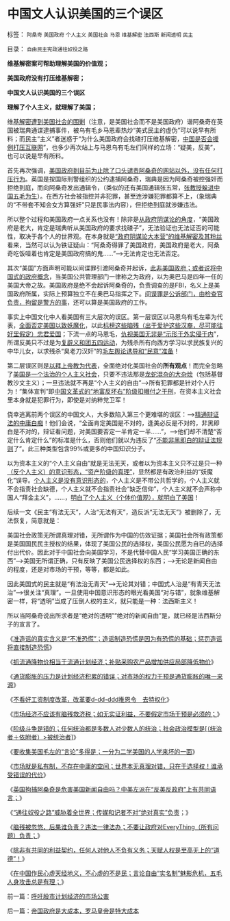 # 中国文人认识美国的三个误区

标签： `阿桑奇` `美国政府` `个人主义` `美国社会` `马恩` `维基解密` `法西斯` `新闻透明` `民主` 

目录： `自由民主宪政通往奴役之路`

**维基解密案可帮助理解美国的价值观；**

**美国政府没有打压维基解密；**

**中国文人认识美国的三个误区**

**理解了个人主义，就理解了美国；**

维[基解密遭到美国社会的围剿](../../../2010/12/9/英国拘捕阿桑奇是危害美国新闻自由吗？.md)（注意，是美国社会而不是美国政府）谐阿桑奇在英国被瑞典通谍逮捕事件，被乌有毛乡马恩辈热炒“美式民主的虚伪”可以说早有所料；而民主“主义”者迷惑于“为什么美国政府会找碴打压维基解密，[中国是否会援例打压互联网](../../../2010/12/10/作民心虚！“实名制”魅影危机.md)”，也多少再次站上与马恩乌有毛左们同样的立场：“疑美，反美”，也可以说是早有所料。

首先再次强调，[美国政府到目前为止除了口头谴责阿桑奇的网站以外，没有任何打压行为](../../../2010/12/9/传媒和记者不负责“绝对真实”;维基解密不可能泄密；.md)。英国是按国际刑警组织的公约逮捕阿桑奇，瑞典是因为阿桑奇被控强奸而拒绝到庭，而向阿桑奇发出通辑令，（类似的还有美国通辑张五常，[张教授躲进中国五毛为生](../../../2009/10/14/张五常教授诺奖蒙冤录再谈中国式诡辩大学无书.md)）。在西方社会被指控并非犯罪，甚至连涉嫌犯罪都算不上，（象瑞典的“不带套不知会女方算强奸”只是民事法内容），但拒绝到庭就涉嫌违法。

所以整个过程和美国政府一点关系也没有！除非是[从政府阴谋论的角度](../../../2010/10/12/方舟子司法阴谋论没道理，公检法此案无失误.md)，“美国政府是老大，肯定是瑞典听从美国政府的要求找碴子”，无法验证也无法证否的可能性，取决于各个人的世界观。在本身就是[“政府阴谋论大本营”的维基解密及其粉丝](http://blog.sina.com.cn/s/blog_5563a64d01017e19.html)看来，当然可以认为铁证疑山：“阿桑奇得罪了美国政府，美国政府是老大，阿桑奇吃饭噎着也肯定是美国政府搞的鬼……”——>无法肯定也无法否定。

其次“美国”方面声明可能以间谍罪引渡阿桑奇并起诉，[此非美国政府；或者说将中国式的政府概念](../../../2010/7/29/只有特权才能危害市场经济.md)，当美国公共管理部门一律称之为政府，以为奥巴马是四年一任的美国大帝之故。美国政府是绝不会起诉阿桑奇的，负责调查的是FBI，名义上是美国政府所属，实际上预算独立不在奥巴马指挥之下。[间谍罪是公诉部门，由检查官负责，拘留是警方的事](http://hi.baidu.com/darthchn/blog/item/5d69703c59ef96c89f3d62f5.html)，还可以算是美国政府的工作。

事实上中国文化中人看美国有三大层次的误区。第一层误区以马恩乌有毛左辈为代表，[全面否定美国以致妖魔化](../../../2009/12/16/妖魔化他国异族有快感吗？.md)，以此[标榜这些脑残（出于爱护这些汉裔，尽可能往好里假定）忠君爱国](../../../2009/9/28/示形于外实侵于内的爱国道德明星.md)；下流一点的马恩毛，[仇视美国无非是“示形于外实侵于内](../../../2009/7/16/自我标榜的最爱国成了左派特权通行证.md)”，所谓反美只不过是为[复辟义和团五四运动](../../../2010/10/29/“旧社会”未必真的腐败黑暗；.md)，为残杀所有向西方学习以求民族复兴的中华儿女，以求残杀“臭老刀汉奸”的[毛左舆论诱导和“民意”准备](../../../2009/10/9/民意就是民主吗？可定制的民意呢？.md)！

第二层误区则是[以拜上帝教为代表](http://hi.baidu.com/darthchn/blog/item/7b542e0be41edc1095ca6ba6.html)，全面绝对化美国社会的**所有观点**！而完全忽略了[美国是一个法治的个人主义社会](../../../2010/10/23/法治社会成本低；实体利益法.md)，只要不违法那是[龙蛇混杂的大杂烩](../../../2010/12/8/一分为二学美国，总是学坏的.md)（包括基督教沙文主义）；一旦违法就不再是“个人主义的自由”——>所有犯罪都是针对个人行为！“集体宣判”即[中国文革式的“地富反坏右”阶级扣帽付之于刑](http://hi.baidu.com/darthchn/blog/item/99acc5d879b49ce038012f74.html)，在资本主义社会里本身就是犯罪行为，即使是对纳粹党卫军！

侥幸逃离前两个误区的中国文人，大多数陷入第三个更难堪的误区：——>[精通辩证法的中庸白痴](../../../2010/9/30/波普尔证伪，逻辑残缺人士的自闭长城.md)！他们会说，“全面肯定美国是不对的，逢美必反是不对的，非黑即白是不对的，辩证看问题，对美国要否定一半肯定一半……”，——>他们却不清楚“否定什么肯定什么”的标准是什么，否则他们就以为违反了“[不能非黑即白的辩证法规则](../../../2010/2/12/哲学是“岂有此理”的学问.md)了”。此三种类型包含99%或更多的中国知识分子。

以为资本主义的“个人主义自由”就是无法无天，或者以为资本主义只不过是只一种[（反个人主义）的意识形态，“资产阶级的真理”](../../../2010/12/8/世界本无真理对错，只在于选择权和代价归谁；.md)，显然都是有政治利益的“妖魔化”误导。[个人主义是没有意识形态的](../../../2010/10/17/唯实求真打破谎言的大厦.md)，个人主义是不带公共哲学的，个人主义就不会指责社会缺德，个人主义就不会指责社会“缺乏信仰”，个人主义就不会声称中国人“拜金主义”，……，[明白了个人主义（个体价值观），就明白了美国](../../../2010/10/17/为什么中国传统文人崇拜洋五毛.md)！



后续一文《民主“有法无天”，人治“无法有天”，造反派“无法无天”》被删除了，无法恢复，简意就是：

美国社会政策无所谓真理对错，无所谓作为中国的仿效证据；美国社会所有政策都是美国国民民主授权的结果，体现了美国公民的选择权，美国公民愿为自已的选择付出代价。因此对于中国社会向美国学习，不是代替中国人民“学习美国正确的东西”——>美国无所谓正确，只有反映了美国公民选择权的东西；——>无论是新闻自由的程度，还是对市场的干预，等等，都是如此。

因此美国式的民主就是“有法治无青天”——>无论其对错；中国式人治是“有青天无法治”——>很关注“真理”。一旦使用中国意识形态的眼光看美国“对与错”，就象维基解密一样，将“透明”当成了压倒人权的主义，就只能是一种：法西斯主义！

所以当阿桑奇说出所求者是“绝对的透明”“绝对的新闻自由”是，就已经是法西斯分子的宣言了。

《[准造谣的真实含义是“不准恐慌”；造谣制造恐慌是因为有恐慌的基础；惩罚造谣将直接制造恐慌](../../../2010/11/30/为什么处罚造谣将制造恐慌？.md)》

《[抓流通降物价相当于流通计划经济；补贴采购农产品增加供应局部降低物价](../../../2010/12/1/发改委知错能改,抓流通降物价将劳而有过.md)》

《[通货膨胀的压力是计划经济积累的错误；对市场的权力干预是通货膨胀的唯一来源](../../../2010/12/2/若有“失去的二十年”将是炎黄庇佑.md)》

《[不看好工资制度改革，改革要d-dd-ddd推恩令　去特权化](../../../2010/12/6/不看好工资制度改革；.md)》

《[市场经济不应该有脑残救济税；如无实证利益，不要假定市场干预是必须的；](../../../2010/12/7/脑残救济税不合理.md)》

《[阶级斗争是错的；任何统治都是多数人对少数人的统治；社会政治模型是[（统治者＋依附者）>被统治者]](../../../2010/12/2/马克思阶级斗争观点和社会政治模型.md)》

《[要收集美国毛左的“言论”多得是；一分为二学美国的人学来坏的一面](../../../2010/12/8/一分为二学美国，总是学坏的.md)》

《[市场就是私有制，不存在中庸的空间；世界本无真理对错，只在于选择权！谁承受错误的代价](../../../2010/12/8/世界本无真理对错，只在于选择权和代价归谁；.md)》

《[英国拘捕阿桑奇是危害美国新闻自由吗？中美左派在“反美反政府”上有共同语言；](../../../2010/12/9/英国拘捕阿桑奇是危害美国新闻自由吗？.md)》

《[“通往奴役之路”威胁着全世界；传媒和记者不对“绝对真实”负责](../../../2010/12/9/英国拘捕阿桑奇是危害美国新闻自由吗？.md)；》

《[脑残被忽悠，后果谁负责？违法一律法办；不要让政府对EveryThing（所有问题）负责；](http://blog.sina.com.cn/s/blog_5563a64d01017e19.html)》

《[除非有共同的利益契约，任何人对他人不负有义务；天赋人权是至高无上的“道德”！](../../../2010/12/9/民主并不软弱，民主极其强硬！.md)》

《[在中国作民心虚天经地义，不心虚的不是民；言论自由“实名制”魅影危机，五毛人身攻击总是有理；](../../../2010/12/10/作民心虚！“实名制”魅影危机.md)》

前一篇：[呼吁股市计划经济的市场公害](../../../2010/12/13/呼吁股市计划经济的市场公害.md)

后一篇：[帝国政府是大成本，罗马皇帝是特大成本](../../../2010/12/13/帝国政府是大成本，罗马皇帝是特大成本.md)